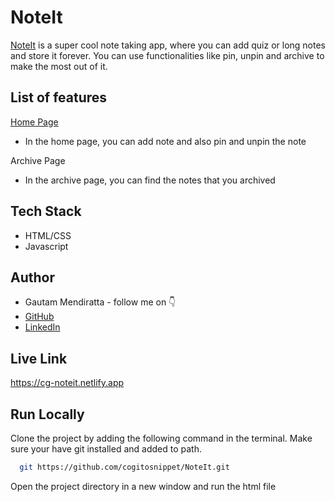 
# NoteIt

[NoteIt](https://cg-noteit.netlify.app) is a super cool note taking app, where you can add quiz or long notes and store it forever. You can use functionalities like pin, unpin and archive to make the most out of it.


## List of features
[Home Page](https://cg-noteit.netlify.app)
- In the home page, you can add note and also pin and unpin the note

Archive Page
- In the archive page, you can find the notes that you archived


## Tech Stack

- HTML/CSS
- Javascript


## Author

-   Gautam Mendiratta - follow me on 👇
-   [GitHub](https://github.com/cogitosnippet)
-   [LinkedIn](https://www.linkedin.com/in/gautam-mendiratta-090234214/)


## Live Link

https://cg-noteit.netlify.app


## Run Locally

Clone the project by adding the following command in the terminal.
Make sure your have git installed and added to path.

```bash
  git https://github.com/cogitosnippet/NoteIt.git
```

Open the project directory in a new window and run the html file

